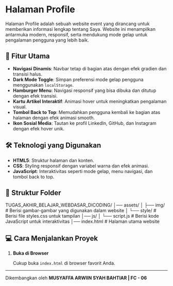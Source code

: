 # Halaman Profile

Halaman Profile adalah sebuah website event yang dirancang untuk memberikan informasi lengkap tentang Saya. Website ini menampilkan antarmuka modern, responsif, serta mendukung mode gelap untuk pengalaman pengguna yang lebih baik.

## 🚀 Fitur Utama

- **Navigasi Dinamis**: Navbar tetap di bagian atas dengan efek gradien dan transisi halus.
- **Dark Mode Toggle**: Simpan preferensi mode gelap pengguna menggunakan `localStorage`.
- **Hamburger Menu**: Navigasi responsif yang bisa dibuka dan ditutup dengan efek transisi.
- **Kartu Artikel Interaktif**: Animasi hover untuk meningkatkan pengalaman visual.
- **Tombol Back to Top**: Memudahkan pengguna kembali ke bagian atas halaman dengan efek animasi smooth.
- **Ikon Sosial Media**: Tautan ke profil LinkedIn, GitHub, dan Instagram dengan efek hover unik.

## 🛠️ Teknologi yang Digunakan

- **HTML5**: Struktur halaman dan konten.
- **CSS**: Styling responsif dengan variabel warna dan efek animasi.
- **JavaScript**: Interaktivitas seperti mode gelap, menu navigasi, dan tombol back to top.

## 📂 Struktur Folder

TUGAS_AKHIR_BELAJAR_WEBDASAR_DICODING/
│── assets/
│   ├── img/         # Berisi gambar-gambar yang digunakan dalam website
│   └── style/       # Berisi file styles.css untuk tampilan
│── js/
│   └── script.js    # Berisi kode JavaScript untuk interaktivitas
│── index.html       # Halaman utama website


## 💻 Cara Menjalankan Proyek

1. **Buka di Browser**

   Cukup buka `index.html` di browser favorit Anda.

---
Dikembangkan oleh **MUSYAFFA ARWIIN SYAH BAHTIAR | FC - 06**

